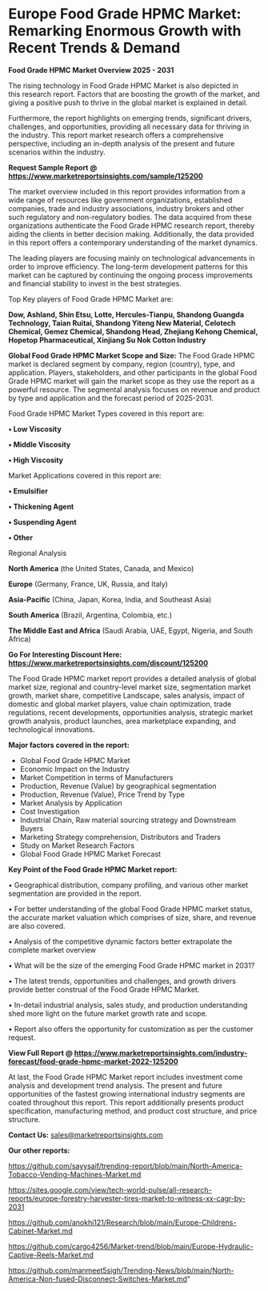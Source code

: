 # Europe Food Grade HPMC Market: Remarking Enormous Growth with Recent Trends & Demand

<Strong> Food Grade HPMC Market Overview 2025 - 2031</strong>

The rising technology in Food Grade HPMC Market is also depicted in this research report. Factors that are boosting the growth of the market, and giving a positive push to thrive in the global market is explained in detail.

Furthermore, the report highlights on emerging trends, significant drivers, challenges, and opportunities, providing all necessary data for thriving in the industry. This report market research offers a comprehensive perspective, including an in-depth analysis of the present and future scenarios within the industry.

<strong>Request Sample Report @ <a href=https://www.marketreportsinsights.com/sample/125200>https://www.marketreportsinsights.com/sample/125200</a></strong>

The market overview included in this report provides information from a wide range of resources like government organizations, established companies, trade and industry associations, industry brokers and other such regulatory and non-regulatory bodies. The data acquired from these organizations authenticate the Food Grade HPMC research report, thereby aiding the clients in better decision making. Additionally, the data provided in this report offers a contemporary understanding of the market dynamics.

The leading players are focusing mainly on technological advancements in order to improve efficiency. The long-term development patterns for this market can be captured by continuing the ongoing process improvements and financial stability to invest in the best strategies.

Top Key players of Food Grade HPMC Market are:

<strong>Dow, Ashland, Shin Etsu, Lotte, Hercules-Tianpu, Shandong Guangda Technology, Taian Ruitai, Shandong Yiteng New Material, Celotech Chemical, Gemez Chemical, Shandong Head, Zhejiang Kehong Chemical, Hopetop Pharmaceutical, Xinjiang Su Nok Cotton Industry</strong>

<strong><b>Global Food Grade HPMC Market Scope and Size:</b></strong>
The Food Grade HPMC market is declared segment by company, region (country), type, and application. Players, stakeholders, and other participants in the global Food Grade HPMC market will gain the market scope as they use the report as a powerful resource. The segmental analysis focuses on revenue and product by type and application and the forecast period of 2025-2031.

Food Grade HPMC Market Types covered in this report are:

<strong>• Low Viscosity

• Middle Viscosity

• High Viscosity</strong>

Market Applications covered in this report are:

<strong>• Emulsifier

• Thickening Agent

• Suspending Agent

• Other</strong> 

Regional Analysis

<strong>North America</strong> (the United States, Canada, and Mexico)

<strong>Europe</strong> (Germany, France, UK, Russia, and Italy)

<strong>Asia-Pacific</strong> (China, Japan, Korea, India, and Southeast Asia)

<strong>South America</strong> (Brazil, Argentina, Colombia, etc.)

<strong>The Middle East and Africa</strong> (Saudi Arabia, UAE, Egypt, Nigeria, and South Africa)

<strong>Go For Interesting Discount Here: <a href=https://www.marketreportsinsights.com/discount/125200>https://www.marketreportsinsights.com/discount/125200</a></strong>

The Food Grade HPMC market report provides a detailed analysis of global market size, regional and country-level market size, segmentation market growth, market share, competitive Landscape, sales analysis, impact of domestic and global market players, value chain optimization, trade regulations, recent developments, opportunities analysis, strategic market growth analysis, product launches, area marketplace expanding, and technological innovations.

<strong><b>Major factors covered in the report:</b></strong>
<ul>
  <li>Global Food Grade HPMC Market </li>
  <li>Economic Impact on the Industry</li>
  <li>Market Competition in terms of Manufacturers</li>
  <li>Production, Revenue (Value) by geographical segmentation</li>
  <li>Production, Revenue (Value), Price Trend by Type</li>
  <li>Market Analysis by Application</li>
  <li>Cost Investigation</li>
  <li>Industrial Chain, Raw material sourcing strategy and Downstream Buyers</li>
  <li>Marketing Strategy comprehension, Distributors and Traders</li>
  <li>Study on Market Research Factors</li>
  <li>Global Food Grade HPMC Market Forecast</li>
</ul>

<strong><b>Key Point of the Food Grade HPMC Market report:</b></strong>

• Geographical distribution, company profiling, and various other market segmentation are provided in the report.

• For better understanding of the global Food Grade HPMC market status, the accurate market valuation which comprises of size, share, and revenue are also covered.

• Analysis of the competitive dynamic factors better extrapolate the complete market overview

• What will be the size of the emerging Food Grade HPMC market in 2031?

• The latest trends, opportunities and challenges, and growth drivers provide better construal of the Food Grade HPMC Market.

• In-detail industrial analysis, sales study, and production understanding shed more light on the future market growth rate and scope.

• Report also offers the opportunity for customization as per the customer request.

<strong><b>View Full Report @ <a href=https://www.marketreportsinsights.com/industry-forecast/food-grade-hpmc-market-2022-125200>https://www.marketreportsinsights.com/industry-forecast/food-grade-hpmc-market-2022-125200</a></b></strong>


At last, the Food Grade HPMC Market report includes investment come analysis and development trend analysis. The present and future opportunities of the fastest growing international industry segments are coated throughout this report. This report additionally presents product specification, manufacturing method, and product cost structure, and price structure.

<strong>Contact Us:</strong>
sales@marketreportsinsights.com

<strong>Our other reports:</strong>

<a href=https://github.com/sayysaif/trending-report/blob/main/North-America-Tobacco-Vending-Machines-Market.md>https://github.com/sayysaif/trending-report/blob/main/North-America-Tobacco-Vending-Machines-Market.md</a>

<a href=https://sites.google.com/view/tech-world-pulse/all-research-reports/europe-forestry-harvester-tires-market-to-witness-xx-cagr-by-2031>https://sites.google.com/view/tech-world-pulse/all-research-reports/europe-forestry-harvester-tires-market-to-witness-xx-cagr-by-2031</a>

<a href=https://github.com/anokhi121/Research/blob/main/Europe-Childrens-Cabinet-Market.md>https://github.com/anokhi121/Research/blob/main/Europe-Childrens-Cabinet-Market.md</a>

<a href=https://github.com/cargo4256/Market-trend/blob/main/Europe-Hydraulic-Captive-Reels-Market.md>https://github.com/cargo4256/Market-trend/blob/main/Europe-Hydraulic-Captive-Reels-Market.md</a>

<a href=https://github.com/manmeet5sigh/Trending-News/blob/main/North-America-Non-fused-Disconnect-Switches-Market.md>https://github.com/manmeet5sigh/Trending-News/blob/main/North-America-Non-fused-Disconnect-Switches-Market.md</a>"
